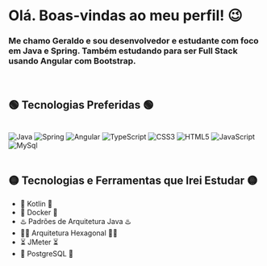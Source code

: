 # Olá. Boas-vindas ao meu perfil! 😉

### Me chamo Geraldo e sou desenvolvedor e estudante com foco em Java e Spring. Também estudando para ser Full Stack usando Angular com Bootstrap.

<br/>

## 🟢 Tecnologias Preferidas 🟢

<div style="display: incline_block"><br/>
<img alt="Java" src="https://img.shields.io/badge/Java-ED8B00?style=for-the-badge&logo=java&logoColor=white" /> 
<img alt="Spring" src="https://img.shields.io/badge/Spring-6DB33F?style=for-the-badge&logo=spring&logoColor=white"/> 
<img alt="Angular" src="https://img.shields.io/badge/Angular-DD0031?style=for-the-badge&logo=angular&logoColor=white"/> 
<img alt="TypeScript" src="https://img.shields.io/badge/TypeScript-007ACC?style=for-the-badge&logo=typescript&logoColor=white"/> 
<img alt="CSS3" src="https://img.shields.io/badge/CSS3-1572B6?style=for-the-badge&logo=css3&logoColor=white"/> 
<img alt="HTML5" src="https://img.shields.io/badge/HTML5-E34F26?style=for-the-badge&logo=html5&logoColor=white"/> 
<img alt="JavaScript" src="https://img.shields.io/badge/JavaScript-F7DF1E?style=for-the-badge&logo=javascript&logoColor=black"/> 
<img alt="MySql" src="https://img.shields.io/badge/MySQL-00000F?style=for-the-badge&logo=mysql&logoColor=white"/> 
</div>

<br/>

## 🟡 Tecnologias e Ferramentas que Irei Estudar 🟡

- 🔷 Kotlin 🔷
- 🐋 Docker 🐋
- ♨️ Padrões de Arquitetura Java ♨️
- 🧑‍💻 Arquitetura Hexagonal 🧑‍💻
- ⏳ JMeter ⏳
- 🐘 PostgreSQL 🐘
